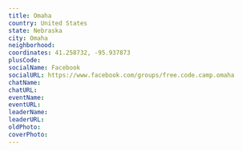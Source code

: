 ```yaml
---
title: Omaha
country: United States
state: Nebraska
city: Omaha
neighborhood: 
coordinates: 41.258732, -95.937873
plusCode:
socialName: Facebook
socialURL: https://www.facebook.com/groups/free.code.camp.omaha
chatName:
chatURL:
eventName:
eventURL:
leaderName:
leaderURL:
oldPhoto: 
coverPhoto:
---
```

